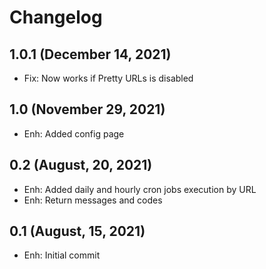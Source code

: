 Changelog
=========

1.0.1 (December 14, 2021)
--------------------
- Fix: Now works if Pretty URLs is disabled

1.0 (November 29, 2021)
--------------------
- Enh: Added config page

0.2 (August, 20, 2021)
--------------------
- Enh: Added daily and hourly cron jobs execution by URL
- Enh: Return messages and codes

0.1 (August, 15, 2021)
--------------------
- Enh: Initial commit